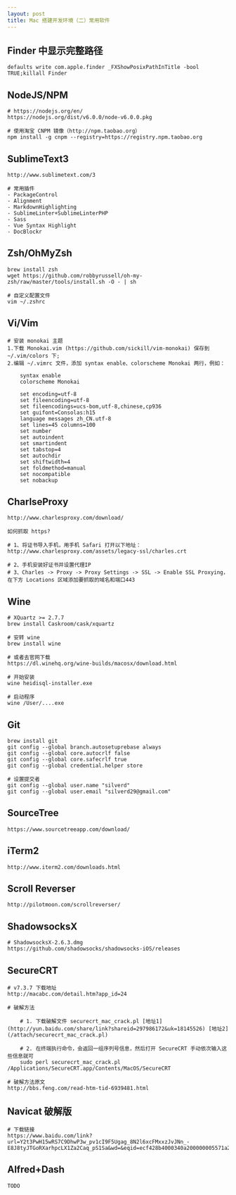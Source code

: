 ```yaml
---
layout: post
title: Mac 搭建开发环境（二）常用软件
---
```


## Finder 中显示完整路径

    defaults write com.apple.finder _FXShowPosixPathInTitle -bool TRUE;killall Finder

## NodeJS/NPM

    # https://nodejs.org/en/
    https://nodejs.org/dist/v6.0.0/node-v6.0.0.pkg

    # 使用淘宝 CNPM 镜像（http://npm.taobao.org）
    npm install -g cnpm --registry=https://registry.npm.taobao.org

## SublimeText3

    http://www.sublimetext.com/3

    # 常用插件
    - PackageControl
    - Alignment
    - MarkdownHighlighting
    - SublimeLinter+SublimeLinterPHP
    - Sass
    - Vue Syntax Highlight
    - DocBlockr

## Zsh/OhMyZsh

    brew install zsh
    wget https://github.com/robbyrussell/oh-my-zsh/raw/master/tools/install.sh -O - | sh

    # 自定义配置文件
    vim ~/.zshrc

## Vi/Vim

    # 安装 monokai 主题
    1.下载 Monokai.vim (https://github.com/sickill/vim-monokai) 保存到 ~/.vim/colors 下;
    2.编辑 ~/.vimrc 文件，添加 syntax enable、colorscheme Monokai 两行，例如：

        syntax enable
        colorscheme Monokai

        set encoding=utf-8
        set fileencoding=utf-8
        set fileencodings=ucs-bom,utf-8,chinese,cp936
        set guifont=Consolas:h15
        language messages zh_CN.utf-8
        set lines=45 columns=100
        set number
        set autoindent
        set smartindent
        set tabstop=4
        set autochdir
        set shiftwidth=4
        set foldmethod=manual
        set nocompatible
        set nobackup

## CharlseProxy

    http://www.charlesproxy.com/download/

    如何抓取 https?

    # 1、将证书导入手机，用手机 Safari 打开以下地址：
    http://www.charlesproxy.com/assets/legacy-ssl/charles.crt

    # 2、手机安装好证书并设置代理IP
    # 3、Charles -> Proxy -> Proxy Settings -> SSL -> Enable SSL Proxying，在下方 Locations 区域添加要抓取的域名和端口443

## Wine

    # XQuartz >= 2.7.7
    brew install Caskroom/cask/xquartz

    # 安转 wine
    brew install wine

    # 或者去官网下载
    https://dl.winehq.org/wine-builds/macosx/download.html

    # 开始安装
    wine heidisql-installer.exe

    # 启动程序
    wine /User/....exe

## Git

    brew install git
    git config --global branch.autosetuprebase always
    git config --global core.autocrlf false
    git config --global core.safecrlf true
    git config --global credential.helper store

    # 设置提交者
    git config --global user.name "silverd"
    git config --global user.email "silverd29@gmail.com"

## SourceTree

    https://www.sourcetreeapp.com/download/

## iTerm2

    http://www.iterm2.com/downloads.html

## Scroll Reverser

    http://pilotmoon.com/scrollreverser/

## ShadowsocksX

    # ShadowsocksX-2.6.3.dmg
    https://github.com/shadowsocks/shadowsocks-iOS/releases

## SecureCRT

    # v7.3.7 下载地址
    http://macabc.com/detail.htm?app_id=24

    # 破解方法

        # 1. 下载破解文件 securecrt_mac_crack.pl [地址1](http://yun.baidu.com/share/link?shareid=297986172&uk=18145526) [地址2](/attach/securecrt_mac_crack.pl)

        # 2. 在终端执行命令，会返回一组序列号信息，然后打开 SecureCRT 手动依次输入这些信息就可
        sudo perl securecrt_mac_crack.pl /Applications/SecureCRT.app/Contents/MacOS/SecureCRT

    # 破解方法原文
    http://bbs.feng.com/read-htm-tid-6939481.html

## Navicat 破解版

    # 下载链接
    https://www.baidu.com/link?url=Y2t3PwH15wRS7C9DhwP3w_pv1cI9F5Ugag_8N2l6xcFMxxzJvJNn_-E8J8tyJTGoRXarhpcLX1Za2Caq_pS1Sa&wd=&eqid=ecf428b4000340a200000005571a288b

## Alfred+Dash

    TODO
